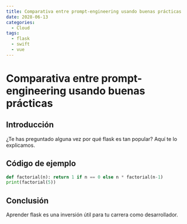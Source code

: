 ```yaml
---
title: Comparativa entre prompt-engineering usando buenas prácticas
date: 2028-06-13
categories:
  - Cloud
tags:
  - flask
  - swift
  - vue
---
```


# Comparativa entre prompt-engineering usando buenas prácticas

## Introducción

¿Te has preguntado alguna vez por qué flask es tan popular? Aquí te lo explicamos.

## Código de ejemplo

```python
def factorial(n): return 1 if n == 0 else n * factorial(n-1)
print(factorial(5))
```

## Conclusión

Aprender flask es una inversión útil para tu carrera como desarrollador.
